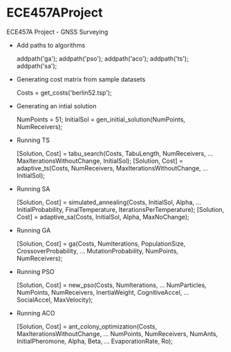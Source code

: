 ECE457AProject
==============

ECE457A Project - GNSS Surveying

- Add paths to algorithms

    addpath('ga'); addpath('pso'); addpath('aco'); addpath('ts'); addpath('sa');

- Generating cost matrix from sample datasets

    Costs = get_costs('berlin52.tsp');

- Generating an intial solution

    NumPoints = 51;
    InitialSol = gen_initial_solution(NumPoints, NumReceivers);

- Running TS

    [Solution, Cost] = tabu_search(Costs, TabuLength, NumReceivers, ...
        MaxIterationsWithoutChange, InitialSol);
    [Solution, Cost] = adaptive_ts(Costs, NumReceivers, MaxIterationsWithoutChange, ...
        InitialSol);

- Running SA

    [Solution, Cost] = simulated_annealing(Costs, InitialSol, Alpha, ...
        InitialProbability, FinalTemperature, IterationsPerTemperature);
    [Solution, Cost] = adaptive_sa(Costs, InitialSol, Alpha, MaxNoChange);

- Running GA

    [Solution, Cost] = ga(Costs, NumIterations, PopulationSize, CrossoverProbability, ...
        MutationProbability, NumPoints, NumReceivers);

- Running PSO

    [Solution, Cost] = new_pso(Costs, NumIterations, ...
        NumParticles, NumPoints, NumReceivers, InertiaWeight, CognitiveAccel, ...
        SocialAccel, MaxVelocity);

- Running ACO

    [Solution, Cost] = ant_colony_optimization(Costs, MaxIterationsWithoutChange, ...
        NumPoints, NumReceivers, NumAnts, InitialPheromone, Alpha, Beta, ...
        EvaporationRate, Ro);
